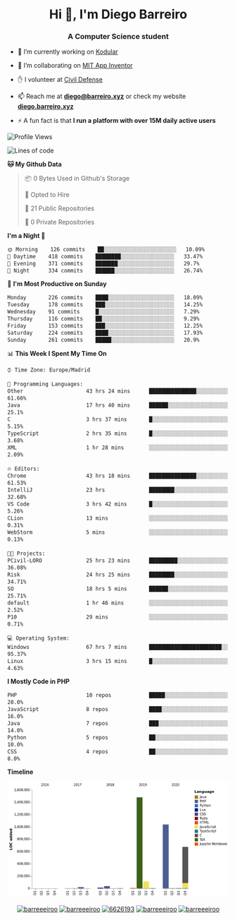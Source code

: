 <h1 align="center">Hi 👋, I'm Diego Barreiro</h1>
<h3 align="center">A Computer Science student</h3>

- 🔭 I’m currently working on [Kodular](https://www.kodular.io)

- 👯 I’m collaborating on [MIT App Inventor](https://github.com/mit-cml/appinventor-sources)

- ✋ I volunteer at [Civil Defense](https://proteccioncivil.sdc.gal)

- 📫 Reach me at **diego@barreiro.xyz** or check my website **[diego.barreiro.xyz](https://diego.barreiro.xyz)**

- ⚡ A fun fact is that **I run a platform with over 15M daily active users**

<!--START_SECTION:waka-->
![Profile Views](http://img.shields.io/badge/Profile%20Views-17-blue)

![Lines of code](https://img.shields.io/badge/From%20Hello%20World%20I%27ve%20Written-3.4%20million%20lines%20of%20code-blue)

**🐱 My Github Data** 

> 📦 0 Bytes Used in Github's Storage 
 > 
> 💼 Opted to Hire
 > 
> 📜 21 Public Repositories 
 > 
> 🔑 0 Private Repositories  
 > 
**I'm a Night 🦉** 

```text
🌞 Morning    126 commits    ██░░░░░░░░░░░░░░░░░░░░░░░   10.09% 
🌆 Daytime    418 commits    ████████░░░░░░░░░░░░░░░░░   33.47% 
🌃 Evening    371 commits    ███████░░░░░░░░░░░░░░░░░░   29.7% 
🌙 Night      334 commits    ██████░░░░░░░░░░░░░░░░░░░   26.74%

```
📅 **I'm Most Productive on Sunday** 

```text
Monday       226 commits    ████░░░░░░░░░░░░░░░░░░░░░   18.09% 
Tuesday      178 commits    ███░░░░░░░░░░░░░░░░░░░░░░   14.25% 
Wednesday    91 commits     █░░░░░░░░░░░░░░░░░░░░░░░░   7.29% 
Thursday     116 commits    ██░░░░░░░░░░░░░░░░░░░░░░░   9.29% 
Friday       153 commits    ███░░░░░░░░░░░░░░░░░░░░░░   12.25% 
Saturday     224 commits    ████░░░░░░░░░░░░░░░░░░░░░   17.93% 
Sunday       261 commits    █████░░░░░░░░░░░░░░░░░░░░   20.9%

```


📊 **This Week I Spent My Time On** 

```text
⌚︎ Time Zone: Europe/Madrid

💬 Programming Languages: 
Other                    43 hrs 24 mins      ███████████████░░░░░░░░░░   61.66% 
Java                     17 hrs 40 mins      ██████░░░░░░░░░░░░░░░░░░░   25.1% 
C                        3 hrs 37 mins       █░░░░░░░░░░░░░░░░░░░░░░░░   5.15% 
TypeScript               2 hrs 35 mins       █░░░░░░░░░░░░░░░░░░░░░░░░   3.68% 
XML                      1 hr 28 mins        ░░░░░░░░░░░░░░░░░░░░░░░░░   2.09%

🔥 Editors: 
Chrome                   43 hrs 18 mins      ███████████████░░░░░░░░░░   61.53% 
IntelliJ                 23 hrs              ████████░░░░░░░░░░░░░░░░░   32.68% 
VS Code                  3 hrs 42 mins       █░░░░░░░░░░░░░░░░░░░░░░░░   5.26% 
CLion                    13 mins             ░░░░░░░░░░░░░░░░░░░░░░░░░   0.31% 
WebStorm                 5 mins              ░░░░░░░░░░░░░░░░░░░░░░░░░   0.13%

🐱‍💻 Projects: 
PCivil-LORO              25 hrs 23 mins      █████████░░░░░░░░░░░░░░░░   36.08% 
Risk                     24 hrs 25 mins      ████████░░░░░░░░░░░░░░░░░   34.71% 
SO                       18 hrs 5 mins       ██████░░░░░░░░░░░░░░░░░░░   25.71% 
default                  1 hr 46 mins        ░░░░░░░░░░░░░░░░░░░░░░░░░   2.52% 
P10                      29 mins             ░░░░░░░░░░░░░░░░░░░░░░░░░   0.71%

💻 Operating System: 
Windows                  67 hrs 7 mins       ███████████████████████░░   95.37% 
Linux                    3 hrs 15 mins       █░░░░░░░░░░░░░░░░░░░░░░░░   4.63%

```

**I Mostly Code in PHP** 

```text
PHP                      10 repos            █████░░░░░░░░░░░░░░░░░░░░   20.0% 
JavaScript               8 repos             ████░░░░░░░░░░░░░░░░░░░░░   16.0% 
Java                     7 repos             ███░░░░░░░░░░░░░░░░░░░░░░   14.0% 
Python                   5 repos             ██░░░░░░░░░░░░░░░░░░░░░░░   10.0% 
CSS                      4 repos             ██░░░░░░░░░░░░░░░░░░░░░░░   8.0%

```


**Timeline**

![Chart not found](https://raw.githubusercontent.com/barreeeiroo/barreeeiroo/master/charts/bar_graph.png) 


<!--END_SECTION:waka-->

<p align="center">
<a href="https://twitter.com/barreeeiroo" target="blank"><img align="center" src="https://cdn.jsdelivr.net/npm/simple-icons@3.0.1/icons/twitter.svg" alt="barreeeiroo" height="20" width="20" /></a>
<a href="https://linkedin.com/in/barreeeiroo" target="blank"><img align="center" src="https://cdn.jsdelivr.net/npm/simple-icons@3.0.1/icons/linkedin.svg" alt="barreeeiroo" height="20" width="20" /></a>
<a href="https://stackoverflow.com/users/6626193" target="blank"><img align="center" src="https://cdn.jsdelivr.net/npm/simple-icons@3.0.1/icons/stackoverflow.svg" alt="6626193" height="20" width="20" /></a>
<a href="https://fb.com/barreeeiroo" target="blank"><img align="center" src="https://cdn.jsdelivr.net/npm/simple-icons@3.0.1/icons/facebook.svg" alt="barreeeiroo" height="20" width="20" /></a>
<a href="https://instagram.com/barreeeiroo" target="blank"><img align="center" src="https://cdn.jsdelivr.net/npm/simple-icons@3.0.1/icons/instagram.svg" alt="barreeeiroo" height="20" width="20" /></a>
</p>
